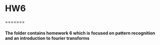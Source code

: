 
# HW6
=======

#### The folder contains homework 6 which is focused on pattern recognition and an introduction to fourier transforms